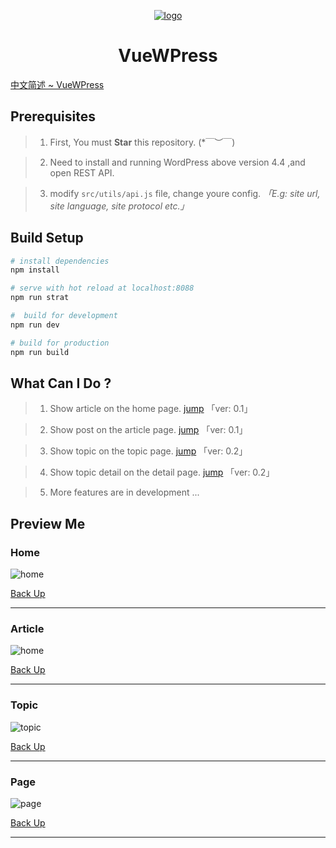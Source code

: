 <a href="http://www.darlang.com" align="center">

![logo](./src/assets/images/logo.png)

</a>
<center>

# **VueWPress**

</center>

[中文简述 ~ VueWPress](./README_CN.md)


## Prerequisites

> 1. First, You must **Star** this repository. (*￣︶￣)

> 2. Need to install and running WordPress above version 4.4 ,and open REST API.

> 3. modify `src/utils/api.js` file, change youre config.  *「E.g: site url, site language, site protocol etc.」*


## Build Setup

``` bash
# install dependencies
npm install

# serve with hot reload at localhost:8088
npm run strat

#  build for development
npm run dev

# build for production
npm run build
```

## What Can I Do ?
> 1. Show article on the home page. [jump](#home) 「ver: 0.1」

> 2. Show post on the article page. [jump](#article) 「ver: 0.1」

> 3. Show topic on the topic page. [jump](#topic) 「ver: 0.2」

> 4. Show topic detail on the detail page. [jump](#]page) 「ver: 0.2」

> 5. More features are in development ...

## Preview Me
### Home
![home](./src/assets/previews/home.png)

[Back Up](#vuewpress)

---

### Article
![home](./src/assets/previews/article.png)

[Back Up](#vuewpress)

---

### Topic
![topic](./src/assets/previews/topic.png)

[Back Up](#vuewpress)

---

### Page
![page](./src/assets/previews/page.png)

[Back Up](#vuewpress)

---